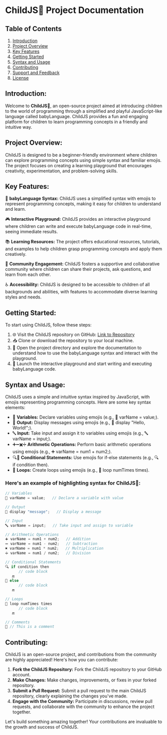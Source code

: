 # ChildJS🧒 Project Documentation

## Table of Contents

1. [Introduction](#introduction)
2. [Project Overview](#project-overview)
3. [Key Features](#key-features)
4. [Getting Started](#getting-started)
5. [Syntax and Usage](#syntax-and-usage)
6. [Contributing](#contributing)
7. [Support and Feedback](#support-and-feedback)
8. [License](#license)

## Introduction:
Welcome to **ChildJS🧒**, an open-source project aimed at introducing children to the world of programming through a simplified and playful JavaScript-like language called babyLanguage. ChildJS provides a fun and engaging platform for children to learn programming concepts in a friendly and intuitive way.

## Project Overview:
ChildJS is designed to be a beginner-friendly environment where children can explore programming concepts using simple syntax and familiar emojis. The project focuses on creating a learning playground that encourages creativity, experimentation, and problem-solving skills.

## Key Features:

👶 **babyLanguage Syntax:** ChildJS uses a simplified syntax with emojis to represent programming concepts, making it easy for children to understand and learn.

🎮 **Interactive Playground:** ChildJS provides an interactive playground where children can write and execute babyLanguage code in real-time, seeing immediate results.

📚 **Learning Resources:** The project offers educational resources, tutorials, and examples to help children grasp programming concepts and apply them creatively.

🤝 **Community Engagement:** ChildJS fosters a supportive and collaborative community where children can share their projects, ask questions, and learn from each other.

♿ **Accessibility:** ChildJS is designed to be accessible to children of all backgrounds and abilities, with features to accommodate diverse learning styles and needs.

## Getting Started:

To start using ChildJS, follow these steps:

1. 🌐 Visit the ChildJS repository on GitHub: [Link to Repository](https://github.com/danishzayan/childJS.git)
2. 📥 Clone or download the repository to your local machine.
3. 📂 Open the project directory and explore the documentation to understand how to use the babyLanguage syntax and interact with the playground.
4. 🚀 Launch the interactive playground and start writing and executing babyLanguage code.

## Syntax and Usage:

ChildJS uses a simple and intuitive syntax inspired by JavaScript, with emojis representing programming concepts. Here are some key syntax elements:

- 🍼 **Variables:** Declare variables using emojis (e.g., 🍼 varName = value;).
- 🎤 **Output:** Display messages using emojis (e.g., 🎤 display "Hello, World!";).
- 🔤 **Input:** Take input and assign it to variables using emojis (e.g., 🔤 varName = input;).
- ➕➖✖️➗ **Arithmetic Operations:** Perform basic arithmetic operations using emojis (e.g., ➕ varName = num1 + num2;).
- 🔍🔎 **Conditional Statements:** Use emojis for if-else statements (e.g., 🔍 if condition then).
- 🔁 **Loops:** Create loops using emojis (e.g., 🔁 loop numTimes times).


### Here's an example of highlighting syntax for ChildJS🧒:
```javascript
// Variables
🍼 varName = value;   // Declare a variable with value

// Output
🎤 display "message";   // Display a message

// Input
🔤 varName = input;   // Take input and assign to variable

// Arithmetic Operations
➕ varName = num1 + num2;   // Addition
➖ varName = num1 - num2;   // Subtraction
✖️ varName = num1 * num2;   // Multiplication
➗ varName = num1 / num2;   // Division

// Conditional Statements
🔍 if condition then
      // code block
   🔚
🔎 else
      // code block
   🔚

// Loops
🔁 loop numTimes times
      // code block
   🔚

// Comments
📝 // This is a comment
```

## Contributing:

ChildJS is an open-source project, and contributions from the community are highly appreciated! Here's how you can contribute:

1. **Fork the ChildJS Repository:** Fork the ChildJS repository to your GitHub account.
2. **Make Changes:** Make changes, improvements, or fixes in your forked repository.
3. **Submit a Pull Request:** Submit a pull request to the main ChildJS repository, clearly explaining the changes you've made.
4. **Engage with the Community:** Participate in discussions, review pull requests, and collaborate with the community to enhance the project together.

Let's build something amazing together! Your contributions are invaluable to the growth and success of ChildJS.



